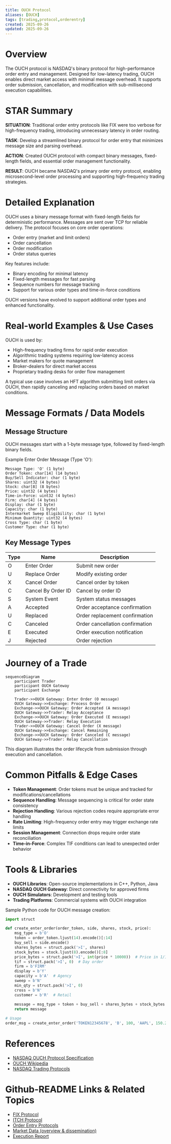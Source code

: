 ```yaml
---
title: OUCH Protocol
aliases: [OUCH]
tags: [trading,protocol,orderentry]
created: 2025-09-26
updated: 2025-09-26
---
```


# Overview

The OUCH protocol is NASDAQ's binary protocol for high-performance order entry and management. Designed for low-latency trading, OUCH enables direct market access with minimal message overhead. It supports order submission, cancellation, and modification with sub-millisecond execution capabilities.

# STAR Summary

**SITUATION**: Traditional order entry protocols like FIX were too verbose for high-frequency trading, introducing unnecessary latency in order routing.

**TASK**: Develop a streamlined binary protocol for order entry that minimizes message size and parsing overhead.

**ACTION**: Created OUCH protocol with compact binary messages, fixed-length fields, and essential order management functionality.

**RESULT**: OUCH became NASDAQ's primary order entry protocol, enabling microsecond-level order processing and supporting high-frequency trading strategies.

# Detailed Explanation

OUCH uses a binary message format with fixed-length fields for deterministic performance. Messages are sent over TCP for reliable delivery. The protocol focuses on core order operations:

- Order entry (market and limit orders)
- Order cancellation
- Order modification
- Order status queries

Key features include:
- Binary encoding for minimal latency
- Fixed-length messages for fast parsing
- Sequence numbers for message tracking
- Support for various order types and time-in-force conditions

OUCH versions have evolved to support additional order types and enhanced functionality.

# Real-world Examples & Use Cases

OUCH is used by:
- High-frequency trading firms for rapid order execution
- Algorithmic trading systems requiring low-latency access
- Market makers for quote management
- Broker-dealers for direct market access
- Proprietary trading desks for order flow management

A typical use case involves an HFT algorithm submitting limit orders via OUCH, then rapidly canceling and replacing orders based on market conditions.

# Message Formats / Data Models

## Message Structure

OUCH messages start with a 1-byte message type, followed by fixed-length binary fields.

Example Enter Order Message (Type 'O'):

```
Message Type: 'O' (1 byte)
Order Token: char[14] (14 bytes)
Buy/Sell Indicator: char (1 byte)
Shares: uint32 (4 bytes)
Stock: char[8] (8 bytes)
Price: uint32 (4 bytes)
Time-in-Force: uint32 (4 bytes)
Firm: char[4] (4 bytes)
Display: char (1 byte)
Capacity: char (1 byte)
Intermarket Sweep Eligibility: char (1 byte)
Minimum Quantity: uint32 (4 bytes)
Cross Type: char (1 byte)
Customer Type: char (1 byte)
```

## Key Message Types

| Type | Name | Description |
|------|------|-------------|
| O | Enter Order | Submit new order |
| U | Replace Order | Modify existing order |
| X | Cancel Order | Cancel order by token |
| C | Cancel By Order ID | Cancel by order ID |
| S | System Event | System status messages |
| A | Accepted | Order acceptance confirmation |
| U | Replaced | Order replacement confirmation |
| C | Canceled | Order cancellation confirmation |
| E | Executed | Order execution notification |
| J | Rejected | Order rejection |

# Journey of a Trade

```mermaid
sequenceDiagram
    participant Trader
    participant OUCH Gateway
    participant Exchange

    Trader->>OUCH Gateway: Enter Order (O message)
    OUCH Gateway->>Exchange: Process Order
    Exchange->>OUCH Gateway: Order Accepted (A message)
    OUCH Gateway->>Trader: Relay Acceptance
    Exchange->>OUCH Gateway: Order Executed (E message)
    OUCH Gateway->>Trader: Relay Execution
    Trader->>OUCH Gateway: Cancel Order (X message)
    OUCH Gateway->>Exchange: Cancel Remaining
    Exchange->>OUCH Gateway: Order Canceled (C message)
    OUCH Gateway->>Trader: Relay Cancellation
```

This diagram illustrates the order lifecycle from submission through execution and cancellation.

# Common Pitfalls & Edge Cases

- **Token Management**: Order tokens must be unique and tracked for modifications/cancellations
- **Sequence Handling**: Message sequencing is critical for order state consistency
- **Rejection Handling**: Various rejection codes require appropriate error handling
- **Rate Limiting**: High-frequency order entry may trigger exchange rate limits
- **Session Management**: Connection drops require order state reconciliation
- **Time-in-Force**: Complex TIF conditions can lead to unexpected order behavior

# Tools & Libraries

- **OUCH Libraries**: Open-source implementations in C++, Python, Java
- **NASDAQ OUCH Gateway**: Direct connectivity for approved firms
- **OUCH Simulators**: Development and testing tools
- **Trading Platforms**: Commercial systems with OUCH integration

Sample Python code for OUCH message creation:

```python
import struct

def create_enter_order(order_token, side, shares, stock, price):
    msg_type = b'O'
    token = order_token.ljust(14).encode()[:14]
    buy_sell = side.encode()
    shares_bytes = struct.pack('>I', shares)
    stock_bytes = stock.ljust(8).encode()[:8]
    price_bytes = struct.pack('>I', int(price * 10000))  # Price in 1/10000 dollars
    tif = struct.pack('>I', 0)  # Day order
    firm = b'FIRM'
    display = b'Y'
    capacity = b'A'  # Agency
    sweep = b'N'
    min_qty = struct.pack('>I', 0)
    cross = b'N'
    customer = b'R'  # Retail
    
    message = msg_type + token + buy_sell + shares_bytes + stock_bytes + price_bytes + tif + firm + display + capacity + sweep + min_qty + cross + customer
    return message

# Usage
order_msg = create_enter_order('TOKEN12345678', 'B', 100, 'AAPL', 150.25)
```

# References

- [NASDAQ OUCH Protocol Specification](https://www.nasdaqtrader.com/content/technicalsupport/specifications/tradingengines/ouch4.2.pdf)
- [OUCH Wikipedia](https://en.wikipedia.org/wiki/OUCH_(protocol))
- [NASDAQ Trading Protocols](https://www.nasdaq.com/solutions/technology-innovation/trading-protocols)

# Github-README Links & Related Topics

- [FIX Protocol](fix-protocol/)
- [ITCH Protocol](itch-protocol/)
- [Order Entry Protocols](order-entry-protocols/)
- [Market Data (overview & dissemination)](market-data-overview-dissemination/)
- [Execution Report](execution-report/)